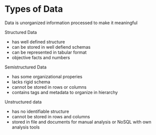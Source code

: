 # Types of Data

Data is unorganized information processed to make it meaningful

Structured Data
  * has well defined structure
  * can be stored in well defiend schemas
  * can be represented in tabular format
  * objective facts and numbers

Semistructured Data
  * has some organizational properies
  * lacks rigid schema
  * cannot be stored in rows or columns
  * contains tags and metadata to organize in hierarchy

Unstructured data
  * has no identifiable structure
  * cannot be stored in rows and columns
  * stored in file and documents for manual analysis or NoSQL with own analysis
    tools
